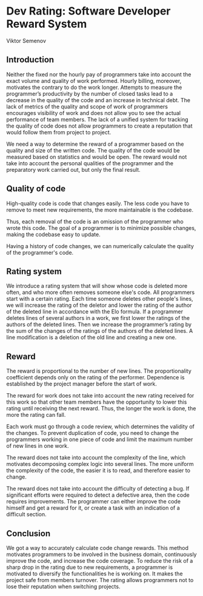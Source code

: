 # Dev Rating: Software Developer Reward System

Viktor Semenov

## Introduction

Neither the fixed nor the hourly pay of programmers take into account the exact 
volume and quality of work performed. Hourly billing, moreover, motivates the 
contrary to do the work longer. Attempts to measure the programmer’s 
productivity by the number of closed tasks lead to a decrease in the quality of 
the code and an increase in technical debt. The lack of metrics of the quality 
and scope of work of programmers encourages visibility of work and does not 
allow you to see the actual performance of team members. The lack of a unified 
system for tracking the quality of code does not allow programmers to create a 
reputation that would follow them from project to project.

We need a way to determine the reward of a programmer based on the quality and 
size of the written code. The quality of the code would be measured based on 
statistics and would be open. The reward would not take into account the 
personal qualities of the programmer and the preparatory work carried out, but 
only the final result.

## Quality of code

High-quality code is code that changes easily. The less code you have to 
remove to meet new requirements, the more maintainable is the codebase.

Thus, each removal of the code is an omission of the programmer who wrote this 
code. The goal of a programmer is to minimize possible changes, making the 
codebase easy to update.

Having a history of code changes, we can numerically calculate the quality of 
the programmer's code.

## Rating system

We introduce a rating system that will show whose code is deleted more often, 
and who more often removes someone else's code. All programmers start with a 
certain rating. Each time someone deletes other people's lines, we will increase 
the rating of the deletor and lower the rating of the author of the deleted line 
in accordance with the Elo formula. If a programmer deletes lines of several 
authors in a work, we first lower the ratings of the authors of the deleted 
lines. Then we increase the programmer’s rating by the sum of the changes of the 
ratings of the authors of the deleted lines. A line modification is a deletion
of the old line and creating a new one.

## Reward

The reward is proportional to the number of new lines. The proportionality 
coefficient depends only on the rating of the performer. Dependence is 
established by the project manager before the start of work.

The reward for work does not take into account the new rating received for this 
work so that other team members have the opportunity to lower this rating until 
receiving the next reward. Thus, the longer the work is done, the more the 
rating can fall.

Each work must go through a code review, which determines the validity of the 
changes. To prevent duplication of code, you need to change the programmers 
working in one piece of code and limit the maximum number of new lines in one 
work.

The reward does not take into account the complexity of the line, which 
motivates decomposing complex logic into several lines. The more uniform the 
complexity of the code, the easier it is to read, and therefore easier to 
change.

The reward does not take into account the difficulty of detecting a bug. If 
significant efforts were required to detect a defective area, then the code 
requires improvements. The programmer can either improve the code himself and 
get a reward for it, or create a task with an indication of a difficult section.

## Conclusion

We got a way to accurately calculate code change rewards. This method motivates
programmers to be involved in the business domain, continuously improve the code,
and increase the code coverage. To reduce the risk of a sharp drop in the rating
due to new requirements, a programmer is motivated to diversify the
functionalities he is working on. It makes the project safe from members turnover.
The rating allows programmers not to lose their reputation when switching projects.
